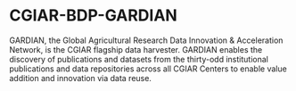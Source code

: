 # CGIAR-BDP-GARDIAN
GARDIAN, the Global Agricultural Research Data Innovation &amp; Acceleration Network, is the CGIAR flagship data harvester. GARDIAN enables the discovery of publications and datasets from the thirty-odd institutional publications and data repositories across all CGIAR Centers to enable value addition and innovation via data reuse.
